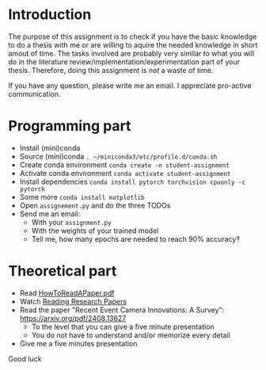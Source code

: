# Introduction

The purpose of this assignment is to check if you have the basic knowledge to do a thesis with me or are willing to aquire the needed knowledge in short amout of time. The tasks involved are probably very similar to what you will do in the literature review/implementation/experimentation part of your thesis. Therefore, doing this assignment is *not* a waste of time.

If you have any question, please write me an email. I appreciate pro-active communication.


# Programming part

* Install (mini)conda
* Source (mini)conda `. ~/miniconda3/etc/profile.d/conda.sh`
* Create conda environment `conda create -n student-assignment`
* Activate conda environment `conda activate student-assignment`
* Install dependencies `conda install pytorch torchvision cpuonly -c pytorch`
* Some more `conda install matplotlib`
* Open `assignement.py` and do the three TODOs
* Send me an email:
  * With your `assignment.py`
  * With the weights of your trained model
  * Tell me, how many epochs are needed to reach 90% accuracy?

	
# Theoretical part
* Read [HowToReadAPaper.pdf](./HowToReadAPaper.pdf)
* Watch [Reading Research Papers](https://youtu.be/733m6qBH-jI?t=388)
* Read the paper "Recent Event Camera Innovations: A Survey": https://arxiv.org/pdf/2408.13627
  * To the level that you can give a five minute presentation
  * You do not have to understand and/or memorize every detail
* Give me a five minutes presentation
	
Good luck 
